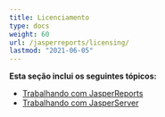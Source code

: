 ```yaml
---
title: Licenciamento
type: docs
weight: 60
url: /jasperreports/licensing/
lastmod: "2021-06-05"
---
```


**Esta seção inclui os seguintes tópicos:**

- [Trabalhando com JasperReports](/pdf/jasperreports/working-with-jasperreports/)
- [Trabalhando com JasperServer](/pdf/jasperreports/working-with-jasperserver/)